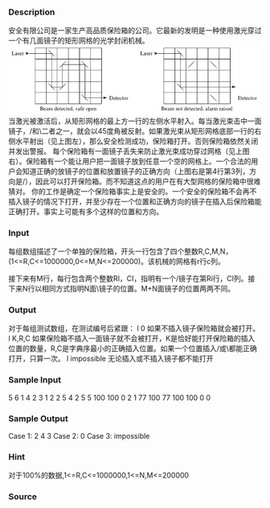 
### Description
安全有限公司是一家生产高品质保险箱的公司。它最新的发明是一种使用激光穿过一个有几面镜子的矩形网格的光学封闭机械。
![](/JudgeOnline/upload/201504/gggg.jpg)
当激光被激活后，从矩形网格的最上方一行的左侧水平射入。每当激光束击中一面镜子，/和\二者之一，就会以45度角被反射。如果激光束从矩形网格底部一行的右侧水平射出（见上图左），那么安全检测成功，保险箱打开。否则保险箱依然关闭并发出警报。
每个保险箱有一面镜子丢失来防止激光束成功穿过网格（见上图右）。保险箱有一个能让用户把一面镜子放到任意一个空的网格上。一个合法的用户会知道正确的放镜子的位置和放置镜子的正确方向（上图右是第4行第3列，方向是/），因此可以打开保险箱。而不知道这点的用户在有大型网格的保险箱中很难猜对。
你的工作是确定一个保险箱事实上是安全的。一个安全的保险箱不会再不插入镜子的情况下打开，并至少存在一个位置和正确方向的镜子在插入后保险箱能正确打开。事实上可能有多个这样的位置和方向。


### Input
每组数组描述了一个单独的保险箱，开头一行包含了四个整数R,C,M,N，(1<=R,C<=1000000,0<=M,N<=200000)。该机械的网格有r行c列。

接下来有M行，每行包含两个整数RI，CI，指明有一个/镜子在第Ri行，CI列。接下来N行以相同方式指明N面\镜子的位置。M+N面镜子的位置两两不同。



### Output
对于每组测试数组，在测试编号后紧跟：
l 0 如果不插入镜子保险箱就会被打开。
l K,R,C 如果保险箱不插入一面镜子就不会被打开，K是恰好能打开保险箱的插入位置的数量，R,C是字典序最小的正确插入位置。如果一个位置插入/或\都能正确打开，只算一次。
l impossible 无论插入或不插入镜子都不能打开


### Sample Input
5 6 1 4
2 3
1 2
2 5
4 2
5 5
100 100 0 2
1 77
100 77
100 100 0 0
### Sample Output
Case 1: 2 4 3
Case 2: 0
Case 3: impossible
### Hint
对于100%的数据,1<=R,C<=1000000,1<=N,M<=200000

### Source
